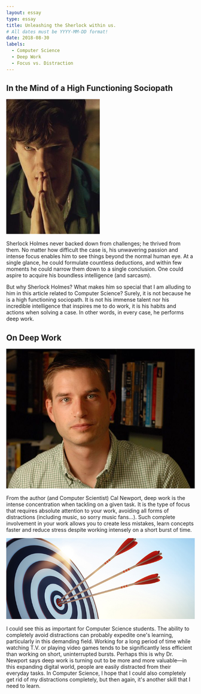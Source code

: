```yaml
---
layout: essay
type: essay
title: Unleashing the Sherlock within us.
# All dates must be YYYY-MM-DD format!
date: 2018-08-30
labels:
  - Computer Science
  - Deep Work
  - Focus vs. Distraction
---
```


## In the Mind of a High Functioning Sociopath

<img class="ui small left floated image" src="../images/MindPalaceV2.jpg">

Sherlock Holmes never backed down from challenges; he thrived from them. No matter how difficult the case is, his unwavering passion and intense focus enables him to see things beyond the normal human eye. At a single glance, he could formulate countless deductions, and within few moments he could narrow them down to a single conclusion. One could aspire to acquire his boundless intelligence (and sarcasm).

But why Sherlock Holmes? What makes him so special that I am alluding to him in this article related to Computer Science? Surely, it is not because he is a high functioning sociopath. It is not his immense talent nor his incredible intelligence that inspires me to do work, it is his habits and actions when solving a case. In other words, in every case, he performs deep work.

## On Deep Work

<img class="ui medium right floated image" src="../images/Newport.jpg">

From the author (and Computer Scientist) Cal Newport, deep work is the intense concentration when tackling on a given task. It is the type of focus that requires absolute attention to your work, avoiding all forms of distractions (including music, so sorry music fans...). Such complete involvement in your work allows you to create less mistakes, learn concepts faster and reduce stress despite working intensely on a short burst of time.

<img class="ui small right floated image" src="../images/Focus.jpg">

I could see this as important for Computer Science students. The ability to completely avoid distractions can probably expedite one's learning, particularly in this demanding field. Working for a long period of time while watching T.V. or playing video games tends to be significantly less efficient than working on short, uninterrupted bursts. Perhaps this is why Dr. Newport says deep work is turning out to be more and more valuable—in this expanding digital world, people are easily distracted from their everyday tasks. In Computer Science, I hope that I could also completely get rid of my distractions completely, but then again, it's another skill that I need to learn.
